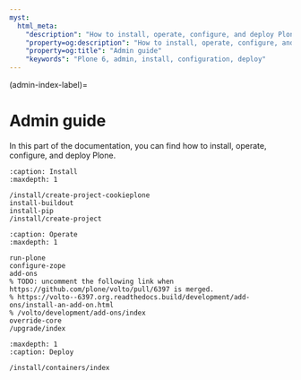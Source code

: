 ```yaml
---
myst:
  html_meta:
    "description": "How to install, operate, configure, and deploy Plone 6"
    "property=og:description": "How to install, operate, configure, and deploy Plone 6"
    "property=og:title": "Admin guide"
    "keywords": "Plone 6, admin, install, configuration, deploy"
---
```


(admin-index-label)=

# Admin guide

In this part of the documentation, you can find how to install, operate, configure, and deploy Plone.


```{toctree}
:caption: Install
:maxdepth: 1

/install/create-project-cookieplone
install-buildout
install-pip
/install/create-project
```

```{toctree}
:caption: Operate
:maxdepth: 1

run-plone
configure-zope
add-ons
% TODO: uncomment the following link when https://github.com/plone/volto/pull/6397 is merged.
% https://volto--6397.org.readthedocs.build/development/add-ons/install-an-add-on.html
% /volto/development/add-ons/index
override-core
/upgrade/index
```

```{toctree}
:maxdepth: 1
:caption: Deploy

/install/containers/index
```
